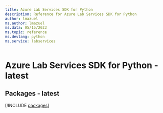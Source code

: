 ```yaml
---
title: Azure Lab Services SDK for Python
description: Reference for Azure Lab Services SDK for Python
author: lmazuel
ms.author: lmazuel
ms.data: 05/15/2023
ms.topic: reference
ms.devlang: python
ms.service: labservices
---
```

# Azure Lab Services SDK for Python - latest
## Packages - latest
[!INCLUDE [packages](lab-services-index.md)]